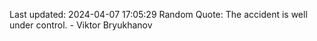 Last updated: 2024-04-07 17:05:29
Random Quote: The accident is well under control. - Viktor Bryukhanov